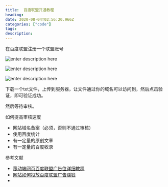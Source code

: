 ```yaml
---
title:  百度联盟开通教程
heading: 
date: 2020-08-04T02:56:20.966Z
categories: ["code"]
tags: 
description: 
---
```


在百度联盟注册一个联盟账号

![enter description here](https://gitee.com/smile365/blogimg/raw/master/sxy91/1596509950346.png)


![enter description here](https://gitee.com/smile365/blogimg/raw/master/sxy91/1596509973044.png)

![enter description here](https://gitee.com/smile365/blogimg/raw/master/sxy91/1596510188441.png)

下载一个txt文件，上传到服务器，让文件通过你的域名可以访问到，然后点击验证，即可验证成功。

然后等待审核。

如何提高审核速度
 - 网站域名备案（必须，否则不通过审核）
 - 使用百度统计
 - 有一定量的原创文章
 - 有一定量的百度收录


参考文献  
- [移动端网页百度联盟广告位详细教程](https://www.cnblogs.com/beileixinqing/p/8379248.html)
- [网站如何投放百度联盟广告赚钱](https://www.xuewangzhan.net/why/yunyin/9221.html)
- 